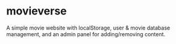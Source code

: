 # movieverse
A simple movie website with localStorage, user &amp; movie database management, and an admin panel for adding/removing content.
